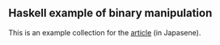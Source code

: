 Haskell example of binary manipulation
--------------------------------------------

This is an example collection for the [article](https://qiita.com/takenobu-hs/items/1c49ba51f06d1777dadc) (in Japasene).
